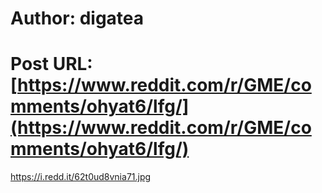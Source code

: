 # Author: digatea
# Post URL: [https://www.reddit.com/r/GME/comments/ohyat6/lfg/](https://www.reddit.com/r/GME/comments/ohyat6/lfg/)


https://i.redd.it/62t0ud8vnia71.jpg